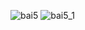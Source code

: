![bai5](https://github.com/VanHoang110802/Competitive_Programming/assets/108053955/4afc3de0-2794-42a8-a7df-d6a28d30e461)
![bai5_1](https://github.com/VanHoang110802/Competitive_Programming/assets/108053955/d3bb6df2-2a33-43e7-be1c-a545a3cda562)

